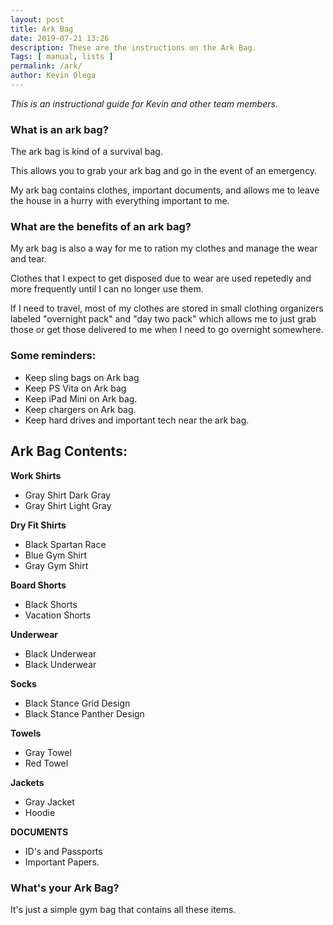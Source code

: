 ```yaml
--- 
layout: post 
title: Ark Bag
date: 2019-07-21 13:26
description: These are the instructions on the Ark Bag.
Tags: [ manual, lists ]
permalink: /ark/ 
author: Kevin Olega 
--- 
```

*This is an instructional guide for Kevin and other team members*.

### What is an ark bag?

The ark bag is kind of a survival bag.

This allows you to grab your ark bag and go in the event of an emergency.

My ark bag contains clothes, important documents, and allows me to leave the house in a hurry with everything important to me.

### What are the benefits of an ark bag?

My ark bag is also a way for me to ration my clothes and manage the wear and tear.

Clothes that I expect to get disposed due to wear are used repetedly and more frequently until I can no longer use them.

If I need to travel, most of my clothes are stored in small clothing organizers labeled "overnight pack" and "day two pack" which allows me to just grab those or get those delivered to me when I need to go overnight somewhere.

### Some reminders:

- Keep sling bags on Ark bag
- Keep PS Vita on Ark bag
- Keep iPad Mini on Ark bag.
- Keep chargers on Ark bag.
- Keep hard drives and important tech near the ark bag.

## Ark Bag Contents:

**Work Shirts**

- Gray Shirt Dark Gray
- Gray Shirt Light Gray

**Dry Fit Shirts**

- Black Spartan Race
- Blue Gym Shirt
- Gray Gym Shirt

**Board Shorts**

- Black Shorts
- Vacation Shorts

**Underwear**

- Black Underwear
- Black Underwear

**Socks**

- Black Stance Grid Design
- Black Stance Panther Design 

**Towels**

- Gray Towel
- Red Towel

**Jackets**

- Gray Jacket
- Hoodie

**DOCUMENTS**

- ID's and Passports
- Important Papers.

### What's your Ark Bag?

It's just a simple gym bag that contains all these items.
